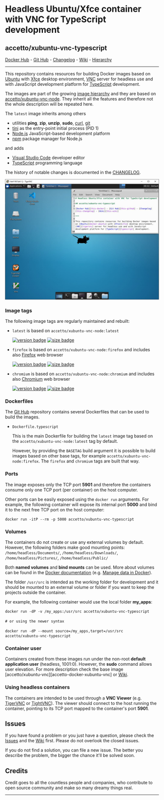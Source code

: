 # Headless Ubuntu/Xfce container with VNC for TypeScript development

## accetto/xubuntu-vnc-typescript

[Docker Hub][this-docker] - [Git Hub][this-github] - [Changelog][this-changelog] - [Wiki][this-wiki] - [Hierarchy][this-wiki-image-hierarchy]

***

This repository contains resources for building Docker images based on [Ubuntu][docker-ubuntu] with [Xfce][xfce] desktop environment, [VNC][tigervnc] server for headless use and with JavaScript development platform for [TypeScript][typescript] development.

The images are part of the growing [image hierarchy][this-wiki-image-hierarchy] and they are based on [accetto/xubuntu-vnc-node][accetto-docker-xubuntu-vnc-node]. They inherit all the features and therefore not the whole description will be repeated here.

The `latest` image inherits among others

- utilities **ping**, **zip**, **unzip**, **sudo**, [curl][curl], [git][git]
- [tini][tini] as the entry-point initial process (PID 1)
- [Node.js][nodejs] JavaScript-based development platform
- [npm][npm] package manager for Node.js

and adds

- [Visual Studio Code][vscode] developer editor
- [TypeScript][typescript] programming language

The history of notable changes is documented in the [CHANGELOG][this-changelog].

![container-screenshot][this-screenshot-container]

### Image tags

The following image tags are regularly maintained and rebuilt:

- `latest` is based on `accetto/xubuntu-vnc-node:latest`  

    [![version badge](https://images.microbadger.com/badges/version/accetto/xubuntu-vnc-typescript:latest.svg)](https://microbadger.com/images/accetto/xubuntu-vnc-typescript:latest "Get your own version badge on microbadger.com") [![size badge](https://images.microbadger.com/badges/image/accetto/xubuntu-vnc-typescript:latest.svg)](https://microbadger.com/images/accetto/xubuntu-vnc-typescript:latest "Get your own image badge on microbadger.com")

- `firefox` is based on `accetto/xubuntu-vnc-node:firefox` and includes also [Firefox][firefox] web browser  

    [![version badge](https://images.microbadger.com/badges/version/accetto/xubuntu-vnc-typescript:firefox.svg)](https://microbadger.com/images/accetto/xubuntu-vnc-typescript:firefox "Get your own version badge on microbadger.com") [![size badge](https://images.microbadger.com/badges/image/accetto/xubuntu-vnc-typescript:firefox.svg)](https://microbadger.com/images/accetto/xubuntu-vnc-typescript:firefox "Get your own image badge on microbadger.com")

- `chromium` is based on `accetto/xubuntu-vnc-node:chromium` and includes also [Chromium][chromium] web browser  

    [![version badge](https://images.microbadger.com/badges/version/accetto/xubuntu-vnc-typescript:chromium.svg)](https://microbadger.com/images/accetto/xubuntu-vnc-typescript:chromium "Get your own version badge on microbadger.com") [![size badge](https://images.microbadger.com/badges/image/accetto/xubuntu-vnc-typescript:chromium.svg)](https://microbadger.com/images/accetto/xubuntu-vnc-typescript:chromium "Get your own image badge on microbadger.com")

### Dockerfiles

The [Git Hub][this-github-xubuntu-vnc-typescript] repository contains several Dockerfiles that can be used to build the images.

- `Dockerfile.typescript`  
  
  This is the main Dockerfile for building the `latest` image tag based on the `accetto/xubuntu-vnc-node:latest` tag by default.

  However, by providing the `BASETAG` build argument it is possible to build images based on other base tags, for example `accetto/xubuntu-vnc-node:firefox`. The `firefox` and `chromium` tags are built that way.

### Ports

The image exposes only the TCP port **5901** and therefore the containers consume only one TCP port (per container) on the host computer.

Other ports can be easily exposed using the `docker run` arguments. For example, the following container will expose its internal port **5000** and bind it to the next free TCP port on the host computer:

```shell
docker run -itP --rm -p 5000 accetto/xubuntu-vnc-typescript
```

### Volumes

The containers do not create or use any external volumes by default. However, the following folders make good mounting points: `/home/headless/Documents/`, `/home/headless/Downloads/`, `/home/headless/Pictures/`, `/home/headless/Public/`

Both **named volumes** and **bind mounts** can be used. More about volumes can be found in the [Docker documentation][docker-doc] (e.g. [Manage data in Docker][docker-doc-managing-data]).

The folder `/usr/src` is intended as the working folder for development and it should be mounted to an external volume or folder if you want to keep the projects outside the container.

For example, the following container would use the local folder **my_apps**:

```shell
docker run -dP -v /my_apps:/usr/src accetto/xubuntu-vnc-typescript

# or using the newer syntax

docker run -dP --mount source=/my_apps,target=/usr/src accetto/xubuntu-vnc-typescript
```

### Container user

Containers created from these images run under the non-root **default application user** (headless, 1001:0). However, the **sudo** command allows user elevation. For more description check the base image [accetto/xubuntu-vnc][accetto-docker-xubuntu-vnc] or [Wiki][this-wiki].

### Using headless containers

The containers are intended to be used through a **VNC Viewer** (e.g. [TigerVNC][tigervnc] or [TightVNC][tightvnc]). The viewer should connect to the host running the container, pointing to its TCP port mapped to the container's port **5901**.

## Issues

If you have found a problem or you just have a question, please check the [Issues][this-issues] and the [Wiki][this-wiki] first. Please do not overlook the closed issues.

If you do not find a solution, you can file a new issue. The better you describe the problem, the bigger the chance it'll be solved soon.

## Credits

Credit goes to all the countless people and companies, who contribute to open source community and make so many dreamy things real.

***

[this-docker]: https://hub.docker.com/r/accetto/xubuntu-vnc-typescript
[this-github-xubuntu-vnc-typescript]: https://github.com/accetto/xubuntu-vnc/tree/master/docker/xubuntu-vnc-typescript

[this-github]: https://github.com/accetto/xubuntu-vnc/
[this-changelog]: https://github.com/accetto/xubuntu-vnc/blob/master/CHANGELOG.md

[this-wiki]: https://github.com/accetto/xubuntu-vnc/wiki
[this-wiki-image-hierarchy]: https://github.com/accetto/xubuntu-vnc/wiki/Image-hierarchy

[this-issues]: https://github.com/accetto/xubuntu-vnc/issues

[this-screenshot-container]: https://raw.githubusercontent.com/accetto/xubuntu-vnc/master/docker/xubuntu-vnc-typescript/xubuntu-vnc-typescript.jpg

[accetto-docker-xubuntu-vnc-node]: https://hub.docker.com/r/accetto/xubuntu-vnc-node

[docker-doc]: https://docs.docker.com/
[docker-doc-managing-data]: https://docs.docker.com/storage/

[docker-ubuntu]: https://hub.docker.com/_/ubuntu/
[tigervnc]: http://tigervnc.org
[tightvnc]: http://www.tightvnc.com
[tini]: https://github.com/krallin/tini
[xfce]: http://www.xfce.org

[chromium]: https://www.chromium.org/Home
[curl]: http://manpages.ubuntu.com/manpages/bionic/man1/curl.1.html
[firefox]: https://www.mozilla.org
[git]: https://git-scm.com/
[nodejs]: https://nodejs.org/en/
[npm]: https://www.npmjs.com/
[typescript]: https://www.typescriptlang.org/
[vscode]: https://code.visualstudio.com/
